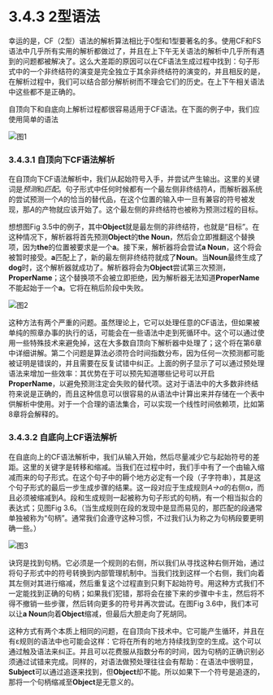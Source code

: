 # 3.4.3 2型语法

幸运的是，CF（2型）语法的解析算法相比于0型和1型要著名的多。使用CF和FS语法中几乎所有实用的解析都做过了，并且在上下午无关语法的解析中几乎所有遇到的问题都被解决了。这么大差距的原因可以在CF语法生成过程中找到：句子形式中的一个非终结符的演变是完全独立于其余非终结符的演变的，并且相反的是，在解析过程中，我们可以结合部分解析树而不理会它们的历史。在上下午相关语法中这些都不是正确的。

自顶向下和自底向上解析过程都很容易适用于CF语法。在下面的例子中，我们应使用简单的语法

![图1](../../img/3.4.3_1.png)

### 3.4.3.1 自顶向下CF语法解析

在自顶向下CF语法解析中，我们从起始符号入手，并尝试产生输出。这里的关键词是*预测*和*匹配*。句子形式中任何时候都有一个最左侧非终结符*A*，而解析器系统的尝试预测一个*A*的恰当的替代品，在这个位置的输入中一旦有兼容的符号被发现，那*A*的产物就应该开始了。这个最左侧的非终结符也被称为预测过程的目标。

想想图Fig 3.5中的例子，其中**Object**就是最左侧的非终结符，也就是“目标”。在这种情况下，解析器将首先预测**Object**的**the Noun**，然后会立即推翻这个替换项，因为**the**的位置被要求是一个**a**。接下来，解析器将会尝试**a Noun**，这个将会被暂时接受。**a**匹配上了，新的最左侧非终结符就成了**Noun**。当**Noun**最终生成了**dog**时，这个解析器就成功了。解析器将会为**Object**尝试第三次预测，**ProperName**；这个替换项不会被立即拒绝，因为解析器无法知道**ProperName**不能起始于一个**a**。它将在稍后阶段中失败。

![图2](../../img/3.4.3_2-Fig.3.5.png)

这种方法有两个严重的问题。虽然理论上，它可以处理任意的CF语法，但如果被单纯的照章办事的执行的话，可能会在一些语法中走到死循环中。这个可以通过使用一些特殊技术来避免掉，这在大多数自顶向下解析器中处理了；这个将在第6章中详细讲解。第二个问题是算法必须符合时间指数分布，因为任何一次预测都可能被证明是错误的，并且需要在反复试错中纠正。上面的例子显示了可以通过预处理语法来增加一些效率：其优势在于可以预先知道哪些记号可以开启**ProperName**，以避免预测注定会失败的替代项。这对于语法中的大多数非终结符来说是正确的，而且这种信息可以很容易的从语法中计算出来并存储在一个表中供解析中使用。对于一个合理的语法集合，可以实现一个线性时间依赖项，比如第8章将会解释的。

### 3.4.3.2 自底向上CF语法解析

在自底向上的CF语法解析中，我们从输入开始，然后尽量减少它与起始符号的差距。这里的关键字是转移和缩减。当我们在过程中时，我们手中有了一个由输入缩减而来的句子形式。在这个句子中的耨个地方必定有一个段（子字符串），其是这个句子形式的最后一步生成步骤的结果。这一段对应于生成规则*A→α*的右侧α，而且必须被缩减到*A*。段和生成规则一起被称为句子形式的句柄，有一个相当拟合的表达式；见图Fig 3.6。（当生成规则在段的发现中是显而易见的，那匹配的段通常单独被称为“句柄”。通常我们会遵守这种习惯，不过我们认为称之为句柄段要更明确一些。）

![图3](../../img/3.4.3_3-Fig.3.6.png)

诀窍是找到句柄。它必须是一个规则的右侧，所以我们从寻找这种右侧开始，通过将句子形式中的符号转换到内部管理机制中。当我们找到这样一个右侧，我们向着其左侧对其进行缩减，然后重复这个过程直到只剩下起始符号。用这种方式我们不一定能找到正确的句柄；如果我们犯错，那将会在接下来的步骤中卡主，然后将不得不撤销一些步骤，然后转向更多的符号并再次尝试。在图Fig 3.6中，我们本可以让**a Noun**向着**Object**缩减，但最后大胆走向了死胡同。

这种方式有两个本质上相同的问题，在自顶向下技术中。它可能产生循环，并且在有ε规则的语法中也可能会这样：它将在所有的地方持续找到空的生成。这个可以通过触及语法来纠正。并且可以花费服从指数分布的时间，因为句柄的正确识别必须通过试错来完成。同样的，对语法做预处理往往会有帮助：在语法中很明显，**Subject**可以通过追逐来找到，但**Object**却不能。所以如果下一个符号是追逐的，那将一个句柄缩减至**Object**是无意义的。